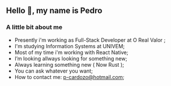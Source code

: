 
## Hello 👋, my name is Pedro

### A little bit about me
- Presently i'm working as Full-Stack Developer at O Real Valor ;
- I'm studying Information Systems at UNIVEM;
- Most of my time i'm working with React Native; 
- I’m looking allways looking for something new;
- Always learning something new ( Now Rust );
- You can ask whatever you want;
- How to contact me: p-cardozo@hotmail.com;
